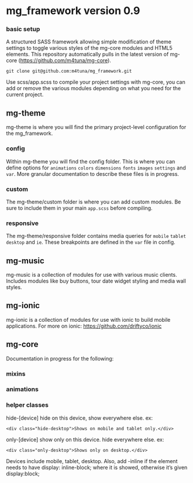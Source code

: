 # mg_framework version 0.9

### basic setup

A structured SASS framework allowing simple modification of theme settings to toggle various styles of the mg-core modules and HTML5 elements. This repository automatically pulls in the latest version of mg-core (https://github.com/m4tuna/mg-core).
  
`git clone git@github.com:m4tuna/mg_framework.git`


Use scss/app.scss to compile your project settings with mg-core, you can add or remove the various modules depending on what you need for the current project. 

## mg-theme

mg-theme is where you will find the primary project-level configuration for the mg_framework.

### config

Within mg-theme you will find the config folder. This is where you can define options for `animations` `colors` `dimensions` `fonts` `images` `settings` and `var`. More granular documentation to describe these files is in progress.

### custom

The mg-theme/custom folder is where you can add custom modules. Be sure to include them in your main `app.scss` before compiling.

### responsive

The mg-theme/responsive folder contains media queries for `mobile` `tablet` `desktop` and `ie`. These breakpoints are defined in the `var` file in config.

## mg-music

mg-music is a collection of modules for use with various music clients. Includes modules like buy buttons, tour date widget styling and media wall styles.

## mg-ionic

mg-ionic is a collection of modules for use with ionic to build mobile applications. For more on ionic: https://github.com/driftyco/ionic

## mg-core

Documentation in progress for the following: 

### mixins
### animations
### helper classes

hide-[device]
hide on this device, show everywhere else.
ex:

`<div class="hide-desktop">Shows on mobile and tablet only.</div>`

only-[device]
show only on this device. hide everywhere else.
ex:

`<div class="only-desktop">Shows only on desktop.</div>`


Devices include mobile, tablet, desktop. Also, add -inline if the element needs to have display: inline-block; where it is showed, otherwise it’s given display:block;

